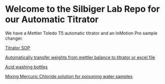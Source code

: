 # Welcome to the Silbiger Lab Repo for our Automatic Titrator

We have a Mettler Toledo T5 automatic titrator and an InMotion Pro sample changer.

[Titrator SOP](Protocols/TitratorSOP.md)


[Automatically transfer weights from mettler balance to titrator or excel file](Protocols/BalanceSOP.md)


[Acid washing bottles](Protocols/AcidWashing.md)


[Mixing Mercuric Chloride solution for poisoning water samples](Protocols/Mercuric_Chloride_SOP.md)
